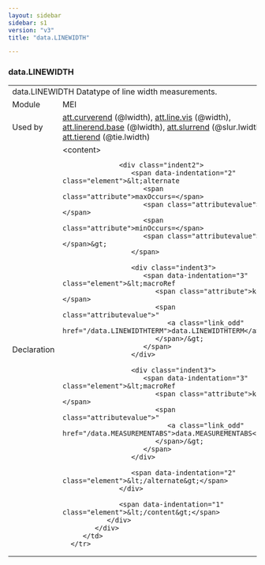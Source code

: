 ```yaml
---
layout: sidebar
sidebar: s1
version: "v3"
title: "data.LINEWIDTH"

---
```


<div class="macroSpec">
   <h3 id="data.LINEWIDTH">data.LINEWIDTH</h3>
   <table class="wovenodd">
      <tr>
         <td colspan="2" class="wovenodd-col2">
            <span class="label">data.LINEWIDTH</span> Datatype of line width measurements.
         </td>
      </tr>
      <tr>
         <td class="wovenodd-col1">
            <span class="label" lang="en">Module</span>
         </td>
         <td class="wovenodd-col2">MEI</td>
      </tr>
      <tr>
         <td class="wovenodd-col1">
            <span class="label" lang="en">Used by</span>
         </td>
         <td class="wovenodd-col2">
            <div class="parent">
               <a class="link_odd_classSpec" href="/{{ page.version }}/att.curverend">att.curverend</a> (@lwidth), 
               <a class="link_odd_classSpec" href="/{{ page.version }}/att.line.vis">att.line.vis</a> (@width), 
               <a class="link_odd_classSpec" href="/{{ page.version }}/att.linerend.base">att.linerend.base</a> (@lwidth), 
               <a class="link_odd_classSpec" href="/{{ page.version }}/att.slurrend">att.slurrend</a> (@slur.lwidth), 
               <a class="link_odd_classSpec" href="/{{ page.version }}/att.tierend">att.tierend</a> (@tie.lwidth)
            </div>
         </td>
      </tr>
      <tr>
         <td class="wovenodd-col1">
            <span class="label" lang="en">Declaration</span>
         </td>
         <td class="wovenodd-col2">
            <div xml:space="preserve" class="pre">
               <div class="indent1">
                  <span data-indentation="1" class="element">&lt;content&gt;</span>
                  
                  <div class="indent2">
                     <span data-indentation="2" class="element">&lt;alternate 
                        <span class="attribute">maxOccurs=</span>
                        <span class="attributevalue">"1"</span> 
                        <span class="attribute">minOccurs=</span>
                        <span class="attributevalue">"1"</span>&gt;
                     </span>
                     
                     <div class="indent3">
                        <span data-indentation="3" class="element">&lt;macroRef 
                           <span class="attribute">key=</span>
                           <span class="attributevalue">"
                              <a class="link_odd" href="/data.LINEWIDTHTERM">data.LINEWIDTHTERM</a>"
                           </span>/&gt;
                        </span>
                     </div>
                     
                     <div class="indent3">
                        <span data-indentation="3" class="element">&lt;macroRef 
                           <span class="attribute">key=</span>
                           <span class="attributevalue">"
                              <a class="link_odd" href="/data.MEASUREMENTABS">data.MEASUREMENTABS</a>"
                           </span>/&gt;
                        </span>
                     </div>
                     
                     <span data-indentation="2" class="element">&lt;/alternate&gt;</span>
                  </div>
                  
                  <span data-indentation="1" class="element">&lt;/content&gt;</span>
               </div>
            </div>
         </td>
      </tr>
   </table>
</div>